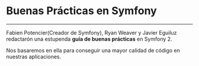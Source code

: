 # Buenas Prácticas en Symfony
-----------------------------

Fabien Potencier(Creador de Symfony), Ryan Weaver y Javier Eguiluz redactarón una estupenda **guía de buenas prácticas** en Symfony 2.

Nos basaremos en ella para conseguir una mayor calidad de código en nuestras aplicaciones.